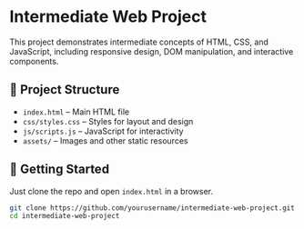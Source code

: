 # Intermediate Web Project

This project demonstrates intermediate concepts of HTML, CSS, and JavaScript, including responsive design, DOM manipulation, and interactive components.

## 📁 Project Structure
- `index.html` – Main HTML file
- `css/styles.css` – Styles for layout and design
- `js/scripts.js` – JavaScript for interactivity
- `assets/` – Images and other static resources

## 🚀 Getting Started
Just clone the repo and open `index.html` in a browser.

```bash
git clone https://github.com/yourusername/intermediate-web-project.git
cd intermediate-web-project
